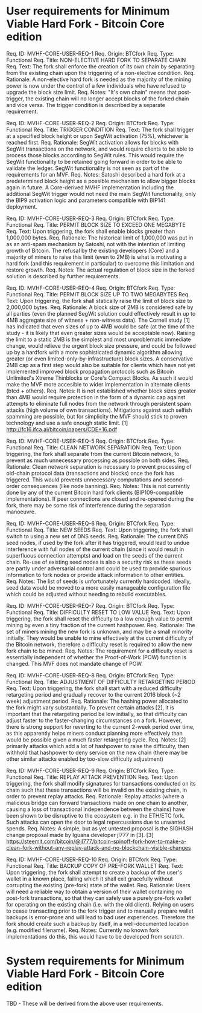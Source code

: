 User requirements for Minimum Viable Hard Fork - Bitcoin Core edition
=====================================================================

Req. ID: MVHF-CORE-USER-REQ-1
Req. Origin: BTCfork
Req. Type: Functional
Req. Title: NON-ELECTIVE HARD FORK TO SEPARATE CHAIN
Req. Text: The fork shall enforce the creation of its own chain by
           separating from the existing chain upon the triggering of a
           non-elective condition.
Req. Rationale: A non-elective hard fork is needed as the majority of the
                mining power is now under the control of a few individuals
                who have refused to upgrade the block size limit.
Req. Notes: "It's own chain" means that post-trigger, the existing chain
            will no longer accept blocks of the forked chain and vice
            versa. The trigger condition is described by a separate
            requirement.

Req. ID: MVHF-CORE-USER-REQ-2
Req. Origin: BTCfork
Req. Type: Functional
Req. Title: TRIGGER CONDITION
Req. Text: The fork shall trigger at a specified block height or upon
           SegWit activation (75%), whichever is reached first.
Req. Rationale: SegWit activation allows for blocks with SegWit
                transactions on the network, and would require clients
                to be able to process those blocks according to SegWit
                rules. This would require the SegWit functionality to
                be retained going forward in order to be able to validate
                the ledger. SegWit functionality is not seen as part of
                the requirements for an MVF.
Req. Notes: Satoshi described a hard fork at a predetermined block height
            as a possible mechanism to allow bigger blocks again in future.
            A Core-derived MVHF implementation including the additional
            SegWit trigger would not need the main SegWit functionality,
            only the BIP9 activation logic and parameters compatible with
            BIP141 deployment.

Req. ID: MVHF-CORE-USER-REQ-3
Req. Origin: BTCfork
Req. Type: Functional
Req. Title: PERMIT BLOCK SIZE TO EXCEED ONE MEGABYTE
Req. Text: Upon triggering, the fork shall enable blocks greater than
           1,000,000 bytes.
Req. Rationale: The historical limit of 1,000,000 was put in as an
                anti-spam mechanism by Satoshi, not with the intention of
                limiting growth of Bitcoin. The refusal by the existing
                developers (Core) and a majority of miners to raise this
                limit (even to 2MB) is what is motivating a hard fork
                (and this requirement in particular) to overcome this
                limitation and restore growth.
Req. Notes: The actual regulation of block size in the forked solution is
            described by further requirements.

Req. ID: MVHF-CORE-USER-REQ-4
Req. Origin: BTCfork
Req. Type: Functional
Req. Title: PERMIT BLOCK SIZE UP TO TWO MEGABYTES
Req. Text: Upon triggering, the fork shall statically raise the limit of
           block size to 2,000,000 bytes.
Req. Rationale: A block size of 2MB is considered safe by all parties
                (even the planned SegWit solution could effectively result
                in up to 4MB aggregate size of witness + non-witness data).
                The Cornell study [1] has indicated that even sizes of up
                to 4MB would be safe (at the time of the study - it is
                likely that even greater sizes would be acceptable now).
                Raising the limit to a static 2MB is the simplest and most
                unproblematic immediate change, would relieve the urgent
                block size pressure, and could be followed up by a hardfork
                with a more sophisticated dynamic algorithm allowing
                greater (or even limited-only-by-infrastructure) block
                sizes.
                A conservative 2MB cap as a first step would also be
                suitable for clients which have not yet implemented
                improved block propagation protocols such as Bitcoin
                Unlimited's Xtreme Thinblocks or Core's Compact Blocks.
                As such it would make the MVF more accesible to wider
                implementation in alternate clients (btcd + others).
Req. Notes: It is not established whether block sizes greater than 4MB
            would require protection in the form of a dynamic cap against
            attempts to eliminate full nodes from the network through
            persistent spam attacks (high volume of own transactions).
            Mitigations against such selfish spamming are possible, but
            for simplicity the MVF should stick to proven technology and
            use a safe enough static limit.
            [1] http://fc16.ifca.ai/bitcoin/papers/CDE+16.pdf

Req. ID: MVHF-CORE-USER-REQ-5
Req. Origin: BTCfork
Req. Type: Functional
Req. Title: CLEAN NETWORK SEPARATION
Req. Text: Upon triggering, the fork shall separate from the current
           Bitcoin network, to prevent as much unnecessary processing as
           possible on both sides.
Req. Rationale: Clean network separation is necessary to prevent processing
                of old-chain protocol data (transactions and blocks) once
                the fork has triggered. This would prevents unnecessary
                computations and second-order consequences (like node
                banning).
Req. Notes: This is not currently done by any of the current Bitcoin hard
            fork clients (BIP109-compatible implementations).
            If peer connections are closed and re-opened during the fork,
            there may be some risk of interference during the separation
            manoeuvre.

Req. ID: MVHF-CORE-USER-REQ-6
Req. Origin: BTCfork
Req. Type: Functional
Req. Title: NEW SEEDS
Req. Text: Upon triggering, the fork shall switch to using a new set of
           DNS seeds.
Req. Rationale: The current DNS seed nodes, if used by the fork after
                it has triggered, would lead to undue interference with
                full nodes of the current chain (since it would result in
                superfluous connection attempts) and load on the seeds of
                the current chain.
                Re-use of existing seed nodes is also a security risk as
                these seeds are partly under adversarial control and could
                be used to provide spurious information to fork nodes or
                provide attack information to other entities.
Req. Notes: The list of seeds is unfortunately currently hardcoded.
            Ideally, seed data would be moved to a more easily manageable
            configuration file which could be adjusted without
            needing to rebuild executables.

Req. ID: MVHF-CORE-USER-REQ-7
Req. Origin: BTCfork
Req. Type: Functional
Req. Title: DIFFICULTY RESET TO LOW VALUE
Req. Text: Upon triggering, the fork shall reset the difficulty to a low
           enough value to permit mining by even a tiny fraction of the
           current hashpower.
Req. Rationale: The set of miners mining the new fork is unknown, and may
                be a small minority initially. They would be unable to
                mine effectively at the current difficulty of the Bitcoin
                network, therefore a difficulty reset is required to allow
                the new fork chain to be mined.
Req. Notes: The requirement for a difficulty reset is essentially
            independent of whether the Proof-of-Work (POW) function is
            changed. This MVF does not mandate change of POW.

Req. ID: MVHF-CORE-USER-REQ-8
Req. Origin: BTCfork
Req. Type: Functional
Req. Title: ADJUSTMENT OF DIFFICULTY RETARGETING PERIOD
Req. Text: Upon triggering, the fork shall start with a reduced difficulty
           retargeting period and gradually recover to the current 2016
           block (~2 week) adjustment period.
Req. Rationale: The hashing power allocated to the fork might vary
                substantially. To prevent certain attacks [2], it is
                important that the retargeting period be low initially,
                so that difficulty can adjust faster to the faster-changing
                circumstances on a fork.
                However, there is strong support for reverting to the
                current 2-week period over time, as this apparently helps
                miners conduct planning more effectively than would be
                possible given a much faster retargeting cycle.
Req. Notes: [2] primarily attacks which add a lot of hashpower to raise the
                difficulty, then withhold that hashpower to deny service
                on the new chain (there may be other similar attacks
                enabled by too-slow difficulty adjustment)

Req. ID: MVHF-CORE-USER-REQ-9
Req. Origin: BTCfork
Req. Type: Functional
Req. Title: REPLAY ATTACK PREVENTION
Req. Text: Upon triggering, the fork shall modify signatures for
           transactions conducted on its chain such that these transactions
           will be invalid on the existing chain, in order to prevent
           replay attacks.
Req. Rationale: Replay attacks (where a malicious bridge can forward
                transactions made on one chain to another, causing a loss
                of transactional independence between the chains) have
                been shown to be disruptive to the ecosystem e.g. in the
                ETH/ETC fork. Such attacks can open the door to legal
                repercussions due to unwanted spends.
Req. Notes: A simple, but as yet untested proposal is the SIGHASH change
            proposal made by Iguana developer jl777 in [3].
            [3] https://steemit.com/bitcoin/@jl777/bitcoin-spinoff-fork-how-to-make-a-clean-fork-without-any-replay-attack-and-no-blockchain-visible-changes

Req. ID: MVHF-CORE-USER-REQ-10
Req. Origin: BTCfork
Req. Type: Functional
Req. Title: BACKUP COPY OF PRE-FORK WALLET
Req. Text: Upon triggering, the fork shall attempt to create a backup of
           the user's wallet in a known place, failing which it shall
           exit gracefully without corrupting the existing (pre-fork)
           state of the wallet.
Req. Rationale: Users will need a reliable way to obtain a version of
                their wallet containing no post-fork transactions,
                so that they can safely use a purely pre-fork wallet for
                operating on the existing chain (i.e. with the old client).
                Relying on users to cease transacting prior to the fork
                trigger and to manually prepare wallet backups is
                error-prone and will lead to bad user experiences.
                Therefore the fork should create such a backup by itself,
                in a well-documented location (e.g. modified filename).
Req. Notes: Currently no known fork implementations do this, this would
            have to be developed from scratch.



System requirements for Minimum Viable Hard Fork - Bitcoin Core edition
=======================================================================

TBD - These will be derived from the above user requirements.
